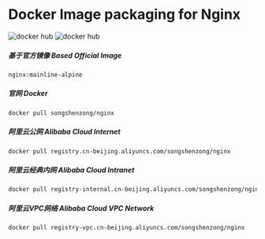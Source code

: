 # Docker Image packaging for Nginx


![docker hub](https://img.shields.io/docker/pulls/songshenzong/nginx.svg?style=flat-square)
![docker hub](https://img.shields.io/docker/stars/songshenzong/nginx.svg?style=flat-square)

##### 基于官方镜像 Based Official Image

```bash
nginx:mainline-alpine
```



##### 官网 Docker

```bash
docker pull songshenzong/nginx
```



##### 阿里云公网 Alibaba Cloud Internet

```bash
docker pull registry.cn-beijing.aliyuncs.com/songshenzong/nginx
```



##### 阿里云经典内网 Alibaba Cloud Intranet

```bash
docker pull registry-internal.cn-beijing.aliyuncs.com/songshenzong/nginx
```



##### 阿里云VPC网络 Alibaba Cloud VPC Network

```bash
docker pull registry-vpc.cn-beijing.aliyuncs.com/songshenzong/nginx
```


